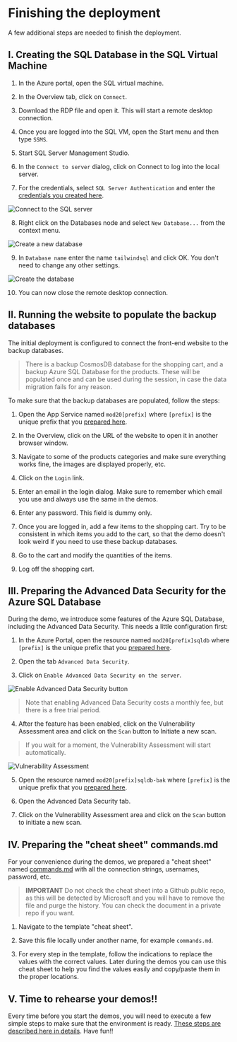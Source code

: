 # Finishing the deployment

A few additional steps are needed to finish the deployment.

## I. Creating the SQL Database in the SQL Virtual Machine

1. In the Azure portal, open the SQL virtual machine.

2. In the Overview tab, click on `Connect`.

3. Download the RDP file and open it. This will start a remote desktop connection.

4. Once you are logged into the SQL VM, open the Start menu and then type `SSMS`.

5. Start SQL Server Management Studio.

6. In the `Connect to server` dialog, click on Connect to log into the local server.

7. For the credentials, select `SQL Server Authentication` and enter the [credentials you created here](./01-preparation.md#credentials).

![Connect to the SQL server](./images/2019-09-23_13-18-55.png)

8. Right click on the Databases node and select `New Database...` from the context menu.

![Create a new database](./images/2019-09-23_13-20-27.png)

9. In `Database name` enter the name `tailwindsql` and click OK. You don't need to change any other settings.

![Create the database](./images/2019-09-23_13-25-25.png)

10. You can now close the remote desktop connection.

## II. Running the website to populate the backup databases

The initial deployment is configured to connect the front-end website to the backup databases.

> There is a backup CosmosDB database for the shopping cart, and a backup Azure SQL Database for the products. These will be populated once and can be used during the session, in case the data migration fails for any reason.

To make sure that the backup databases are populated, follow the steps:

1. Open the App Service named `mod20[prefix]` where `[prefix]` is the unique prefix that you [prepared here](./01-preparation.md/#prefix).

2. In the Overview, click on the URL of the website to open it in another browser window.

3. Navigate to some of the products categories and make sure everything works fine, the images are displayed properly, etc.

4. Click on the `Login` link.

5. Enter an email in the login dialog. Make sure to remember which email you use and always use the same in the demos.

6. Enter any password. This field is dummy only.

7. Once you are logged in, add a few items to the shopping cart. Try to be consistent in which items you add to the cart, so that the demo doesn't look weird if you need to use these backup databases.

8. Go to the cart and modify the quantities of the items.

9. Log off the shopping cart.

## III. Preparing the Advanced Data Security for the Azure SQL Database

During the demo, we introduce some features of the Azure SQL Database, including the Advanced Data Security. This needs a little configuration first:

1. In the Azure Portal, open the resource named `mod20[prefix]sqldb` where `[prefix]` is the unique prefix that you [prepared here](./01-preparation.md/#prefix).

2. Open the tab `Advanced Data Security`.

3. Click on `Enable Advanced Data Security on the server`.

![Enable Advanced Data Security button](./images/2019-09-24_15-39-42.png)

> Note that enabling Advanced Data Security costs a monthly fee, but there is a free trial period.

4. After the feature has been enabled, click on the Vulnerability Assessment area and click on the `Scan` button to Initiate a new scan.

> If you wait for a moment, the Vulnerability Assessment will start automatically.

![Vulnerability Assessment](./images/2019-09-24_15-43-09.png)

5. Open the resource named `mod20[prefix]sqldb-bak` where `[prefix]` is the unique prefix that you [prepared here](./01-preparation.md/#prefix).

6. Open the Advanced Data Security tab.

7. Click on the Vulnerability Assessment area and click on the `Scan` button to initiate a new scan.

<a id="cheatsheet"></a>
## IV. Preparing the "cheat sheet" commands.md

For your convenience during the demos, we prepared a "cheat sheet" named [commands.md](./commands-template.md) with all the connection strings, usernames, password, etc. 

> **IMPORTANT** Do not check the cheat sheet into a Github public repo, as this will be detected by Microsoft and you will have to remove the file and purge the history. You can check the document in a private repo if you want.

1. Navigate to the template "cheat sheet".

2. Save this file locally under another name, for example `commands.md`.

3. For every step in the template, follow the indications to replace the values with the correct values. Later during the demos you can use this cheat sheet to help you find the values easily and copy/paste them in the proper locations.

## V. Time to rehearse your demos!!

Every time before you start the demos, you will need to execute a few simple steps to make sure that the environment is ready. [These steps are described here in details](./05-prep-demos.md). Have fun!!